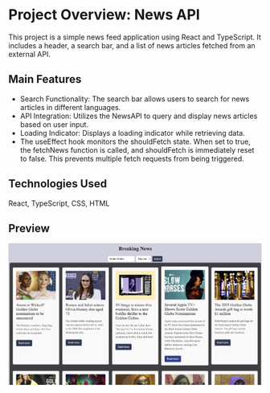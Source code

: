 # Project Overview: News API

This project is a simple news feed application using React and TypeScript. It includes a header, a search bar, and a list of news articles fetched from an external API.

## Main Features
- Search Functionality: The search bar allows users to search for news articles in different languages.
- API Integration: Utilizes the NewsAPI to query and display news articles based on user input.
- Loading Indicator: Displays a loading indicator while retrieving data.
- The useEffect hook monitors the shouldFetch state. When set to true, the fetchNews function is called, and shouldFetch is immediately reset to false. This prevents multiple fetch requests from being triggered.

## Technologies Used
React, TypeScript, CSS, HTML

## Preview
![screenshot](/public/img/API_News_preview.png)